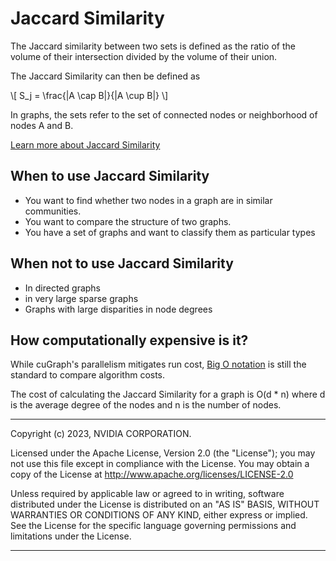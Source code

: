 # Jaccard Similarity

The Jaccard similarity between two sets is defined as the ratio of the volume of their intersection divided by the volume of their union.

The Jaccard Similarity can then be defined as


<div class="math">
\[
S_j = \frac{|A \cap B|}{|A \cup B|}
\]
</div>

In graphs, the sets refer to the set of connected nodes or neighborhood of nodes A and B.

[Learn more about Jaccard Similarity](https://en.wikipedia.org/wiki/Jaccard_index)

## When to use Jaccard Similarity
* You want to find whether two nodes in a graph are in similar communities.
* You want to compare the structure of two graphs.
* You have a set of graphs and want to classify them as particular types

## When not to use Jaccard Similarity
* In directed graphs
* in very large sparse graphs
* Graphs with large disparities in node degrees

## How computationally expensive is it?
While cuGraph's parallelism mitigates run cost, [Big O notation](https://en.wikipedia.org/wiki/Big_O_notation) is still the standard to compare algorithm costs.

The cost of calculating the Jaccard Similarity for a graph is  O(d * n) where d is the average degree of the nodes and n is the number of nodes.

___
Copyright (c) 2023, NVIDIA CORPORATION.

Licensed under the Apache License, Version 2.0 (the "License");  you may not use this file except in compliance with the License. You may obtain a copy of the License at http://www.apache.org/licenses/LICENSE-2.0

Unless required by applicable law or agreed to in writing, software distributed under the License is distributed on an "AS IS" BASIS, WITHOUT WARRANTIES OR CONDITIONS OF ANY KIND, either express or implied. See the License for the specific language governing permissions and limitations under the License.
___
